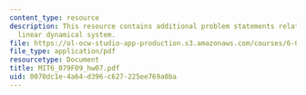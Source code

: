 ```yaml
---
content_type: resource
description: This resource contains additional problem statements related to sparse
  linear dynamical system.
file: https://ol-ocw-studio-app-production.s3.amazonaws.com/courses/6-079-introduction-to-convex-optimization-fall-2009/0070dc1e4a64d396c627225ee769a0ba_MIT6_079F09_hw07.pdf
file_type: application/pdf
resourcetype: Document
title: MIT6_079F09_hw07.pdf
uid: 0070dc1e-4a64-d396-c627-225ee769a0ba
---
```

